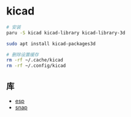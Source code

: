 
# kicad

```bash
# 安装
paru -S kicad kicad-library kicad-library-3d

sudo apt install kicad-packages3d

# 删除设置缓存
rm -rf ~/.cache/kicad
rm -rf ~/.config/kicad

```

## 库

- [esp](https://github.com/espressif/kicad-libraries)
- [snap](https://www.snapeda.com/)




